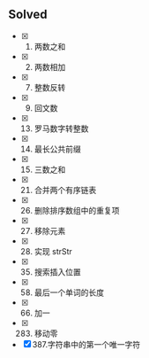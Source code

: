 ## Solved

- [x] 1. 两数之和
- [x] 2. 两数相加
- [x] 7. 整数反转
- [x] 9. 回文数
- [x] 13. 罗马数字转整数
- [x] 14. 最长公共前缀
- [x] 15. 三数之和
- [x] 21. 合并两个有序链表
- [x] 26. 删除排序数组中的重复项
- [x] 27. 移除元素
- [x] 28. 实现 strStr
- [x] 35. 搜索插入位置
- [x] 58. 最后一个单词的长度
- [x] 66. 加一
- [x] 283. 移动零
- [x] 387.字符串中的第一个唯一字符
